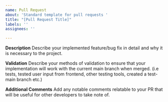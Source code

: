 ```yaml
---
name: Pull Request
about: 'Standard template for pull requests '
title: "[Pull Request Title]"
labels: ''
assignees: ''

---
```


**Description** 
Describe your implemented feature/bug fix in detail and why it is necessary to the project. 

**Validation**
Describe your methods of validation to ensure that your implementation will work with the current main branch when merged. (i.e tests, tested user input from frontend, other testing tools, created a test-main branch etc.)

**Additional Comments**
Add any notable comments relatable to your PR that will be useful for other developers to take note of.
